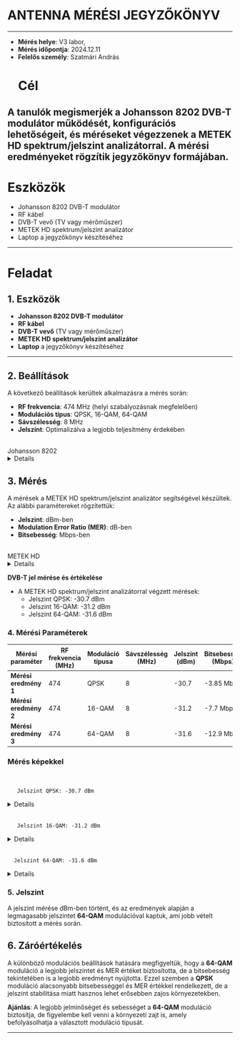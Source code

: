 

# ANTENNA MÉRÉSI JEGYZŐKÖNYV

---

- **Mérés helye**: V3 labor,
- **Mérés időpontja**: 2024.12.11
- **Felelős személy**: Szatmári András
  # Cél
A tanulók megismerjék a Johansson 8202 DVB-T modulátor működését, konfigurációs lehetőségeit, és méréseket végezzenek a METEK HD spektrum/jelszint analizátorral. A mérési eredményeket rögzítik jegyzőkönyv formájában.
---

# Eszközök
- Johansson 8202 DVB-T modulátor
- RF kábel
- DVB-T vevő (TV vagy mérőműszer)
- METEK HD spektrum/jelszint analizátor
- Laptop a jegyzőkönyv készítéséhez

---

# Feladat

## 1. Eszközök
- **Johansson 8202 DVB-T modulátor**
- **RF kábel**
- **DVB-T vevő** (TV vagy mérőműszer)
- **METEK HD spektrum/jelszint analizátor**
- **Laptop** a jegyzőkönyv készítéséhez


---

## 2. Beállítások
A következő beállítások kerültek alkalmazásra a mérés során:
- **RF frekvencia**: 474 MHz (helyi szabályozásnak megfelelően)
- **Modulációs típus**: QPSK, 16-QAM, 64-QAM
- **Sávszélesség**: 8 MHz
- **Jelszint**: Optimalizálva a legjobb teljesítmény érdekében
<br>
 Johansson 8202
<details>
   <img src="https://raw.githubusercontent.com/1SzatmariAndras6/TAVKOZLES/refs/heads/main/JEGYZOKONYV/04.%20-%20Frekvencia%20vs.%20modul%C3%A1ci%C3%B3%20m%C3%A9r%C3%A9si%20feladat/johansson8202.png"/>
</details>

## 3. Mérés
A mérések a METEK HD spektrum/jelszint analizátor segítségével készültek. Az alábbi paramétereket rögzítettük:

- **Jelszint**: dBm-ben
- **Modulation Error Ratio (MER)**: dB-ben
- **Bitsebesség**: Mbps-ben
<br>
 METEK HD
<details>
   <img src=" https://1szatmariandras6.github.io/TAVKOZLES/METEKHD.png"/>
</details>

**DVB-T jel mérése és értékelése**  
   - A METEK HD spektrum/jelszint analizátorral végzett mérések:  
     - Jelszint QPSK: -30.7 dBm  
     - Jelszint 16-QAM: -31.2 dBm  
     - Jelszint 64-QAM: -31.6 dBm
### 4. Mérési Paraméterek

| Mérési paraméter      | RF frekvencia (MHz) | Moduláció típusa | Sávszélesség (MHz) | Jelszint (dBm) | Bitsebesség (Mbps) | MER érték (dB) |
|-----------------------|---------------------|------------------|--------------------|----------------|--------------------|----------------|
| **Mérési eredmény 1** | 474                 | QPSK             | 8                  | -30.7          | -3.85 Mbps         | -39.9 dB       |
| **Mérési eredmény 2** | 474                 | 16-QAM           | 8                  | -31.2          | -7.7 Mbps          | -35.5 dB       |
| **Mérési eredmény 3** | 474                 | 64-QAM           | 8                  | -31.6          | -12.9 Mbps         | -39.9 dB       |

### Mérés képekkel
<br>

       Jelszint QPSK: -30.7 dBm

       
<details>
   <img src=" https://1szatmariandras6.github.io/TAVKOZLES/its_snapshot_0001.bmp"/>
   <img src=" https://1szatmariandras6.github.io/TAVKOZLES/its_snapshot_0003.bmp"/>
   <img src=" https://1szatmariandras6.github.io/TAVKOZLES/its_snapshot_0002.bmp"/>
</details>

<br>

       Jelszint 16-QAM: -31.2 dBm  

     
<details>
   <img src=" https://1szatmariandras6.github.io/TAVKOZLES/its_snapshot_0006.bmp"/>
   <img src=" https://1szatmariandras6.github.io/TAVKOZLES/its_snapshot_0005.bmp"/>
   <img src=" https://1szatmariandras6.github.io/TAVKOZLES/its_snapshot_0004.bmp"/>
</details>

<br>

      Jelszint 64-QAM: -31.6 dBm  
     
<details>
   <img src="https://github.com/SzAlex04/jegyzokonyv/blob/main/01-07/its_snapshot_0008.bmp"/>
   <img src="https://github.com/SzAlex04/jegyzokonyv/blob/main/01-07/its_snapshot_0009.bmp"/>
   <img src="https://github.com/SzAlex04/jegyzokonyv/blob/main/01-07/its_snapshot_0007.bmp"/>
</details>  

### 5. Jelszint
A jelszint mérése dBm-ben történt, és az eredmények alapján a legmagasabb jelszintet **64-QAM** modulációval kaptuk, ami jobb vételt biztosított a mérés során.


## 6. Záróértékelés
A különböző modulációs beállítások hatására megfigyeltük, hogy a **64-QAM** moduláció a legjobb jelszintet és MER értéket biztosította, de a bitsebesség tekintetében is a legjobb eredményt nyújtotta. Ezzel szemben a **QPSK** moduláció alacsonyabb bitsebességgel és MER értékkel rendelkezett, de a jelszint stabilitása miatt hasznos lehet erősebben zajos környezetekben.

**Ajánlás**: A legjobb jelminőséget és sebességet a **64-QAM** moduláció biztosítja, de figyelembe kell venni a környezeti zajt is, amely befolyásolhatja a választott moduláció típusát.

---
